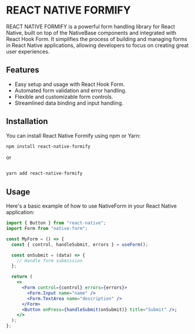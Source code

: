 # REACT NATIVE FORMIFY

REACT NATIVE FORMIFY is a powerful form handling library for React Native, built on top of the NativeBase components and integrated with React Hook Form. It simplifies the process of building and managing forms in React Native applications, allowing developers to focus on creating great user experiences.

## Features

- Easy setup and usage with React Hook Form.
- Automated form validation and error handling.
- Flexible and customizable form controls.
- Streamlined data binding and input handling.

## Installation

You can install React Native Formify using npm or Yarn:

```bash
npm install react-native-formify

```

or

```bash

yarn add react-native-formify
```

## Usage

Here's a basic example of how to use NativeForm in your React Native application:

```jsx
import { Button } from "react-native";
import Form from "native-form";

const MyForm = () => {
  const { control, handleSubmit, errors } = useForm();

  const onSubmit = (data) => {
    // Handle form submission
  };

  return (
    <>
      <Form control={control} errors={errors}>
        <Form.Input name="name" />
        <Form.TextArea name="description" />
      </Form>
      <Button onPress={handleSubmit(onSubmit)} title="Submit" />;
    </>
  );
};
```
